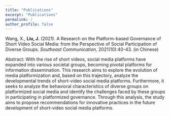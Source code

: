 ```yaml
---
title: "Publications"
excerpt: "Publications"
permalink: /
author_profile: false
---
```


Wang, X., **Liu, J.** (2021). A Research on the Platform-based Governance of Short Video Social Media: from the Perspective of Social Participation of Diverse Groups. _Southeast Communication,_ 2021(10):40-43. (in Chinese)

Abstract: With the rise of short videos, social media platforms have expanded into various societal groups, becoming pivotal platforms for information dissemination. This research aims to explore the evolution of media platformization and, based on this trajectory, analyze the developmental trends of short-video social media platforms. Furthermore, it seeks to analyze the behavioral characteristics of diverse groups on platformized social media and identify the challenges faced by these groups in participating in platformized governance. Through this analysis, the study aims to propose recommendations for innovative practices in the future development of short-video social media platforms.
